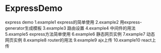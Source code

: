 # ExpressDemo
express demo
1.example1
express的简单使用
2.example2
用express-generator生成模板
3.example3
路由设置
4.example4
中间件的用法
5.example5
express方法简单使用
6.example6
静态网页实例
7.example7
动态网页实例
8.example8
router的用法
9.example9
ajx上传
10.example10
react上传
